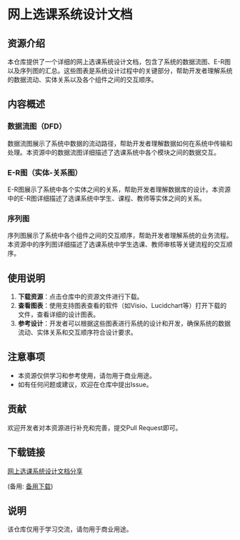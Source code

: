 # 网上选课系统设计文档

## 资源介绍

本仓库提供了一个详细的网上选课系统设计文档，包含了系统的数据流图、E-R图以及序列图的汇总。这些图表是系统设计过程中的关键部分，帮助开发者理解系统的数据流动、实体关系以及各个组件之间的交互顺序。

## 内容概述

### 数据流图（DFD）
数据流图展示了系统中数据的流动路径，帮助开发者理解数据如何在系统中传输和处理。本资源中的数据流图详细描述了选课系统中各个模块之间的数据交互。

### E-R图（实体-关系图）
E-R图展示了系统中各个实体之间的关系，帮助开发者理解数据库的设计。本资源中的E-R图详细描述了选课系统中学生、课程、教师等实体之间的关系。

### 序列图
序列图展示了系统中各个组件之间的交互顺序，帮助开发者理解系统的业务流程。本资源中的序列图详细描述了选课系统中学生选课、教师审核等关键流程的交互顺序。

## 使用说明

1. **下载资源**：点击仓库中的资源文件进行下载。
2. **查看图表**：使用支持图表查看的软件（如Visio、Lucidchart等）打开下载的文件，查看详细的设计图表。
3. **参考设计**：开发者可以根据这些图表进行系统的设计和开发，确保系统的数据流动、实体关系和交互顺序符合设计要求。

## 注意事项

- 本资源仅供学习和参考使用，请勿用于商业用途。
- 如有任何问题或建议，欢迎在仓库中提出Issue。

## 贡献

欢迎开发者对本资源进行补充和完善，提交Pull Request即可。

## 下载链接
[网上选课系统设计文档分享](https://pan.quark.cn/s/70c5e0abcd06) 

(备用: [备用下载](https://pan.baidu.com/s/1kSSXbvDGeGTTLcMELO1C9g?pwd=1234))

## 说明

该仓库仅用于学习交流，请勿用于商业用途。
